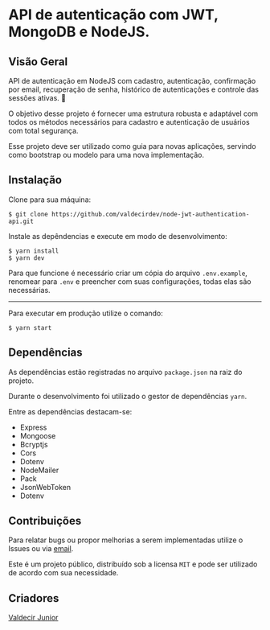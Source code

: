 # API de autenticação com JWT, MongoDB e NodeJS.


## Visão Geral

API de autenticação em NodeJS com cadastro, autenticação, confirmação por email, recuperação de senha, histórico de autenticações e controle das sessões ativas. 🚀

O objetivo desse projeto é fornecer uma estrutura robusta e adaptável com todos os métodos necessários para cadastro e autenticação de usuários com total segurança.

Esse projeto deve ser utilizado como guia para novas aplicações, servindo como bootstrap ou modelo para uma nova implementação.

## Instalação

Clone para sua máquina:

```
$ git clone https://github.com/valdecirdev/node-jwt-authentication-api.git
```

Instale as depêndencias e execute em modo de desenvolvimento:

```
$ yarn install
$ yarn dev
```

Para que funcione é necessário criar um cópia do arquivo `.env.example`, renomear para `.env` e preencher com suas configurações, todas elas são necessárias.

---

Para executar em produção utilize o comando:

```
$ yarn start
```

## Dependências

As dependências estão registradas no arquivo `package.json` na raiz do projeto.

Durante o desenvolvimento foi utilizado o gestor de dependências `yarn`.

Entre as dependências destacam-se:

- Express
- Mongoose
- Bcryptjs
- Cors
- Dotenv
- NodeMailer
- Pack
- JsonWebToken
- Dotenv

## Contribuições

Para relatar bugs ou propor melhorias a serem implementadas utilize o Issues ou via [email](mailto:valdecir.junoir@outlook.com).

Este é um projeto público, distribuído sob a licensa `MIT` e pode ser utilizado de acordo com sua necessidade.

## Criadores

[Valdecir Junior](https://github.com/valdecirdev)